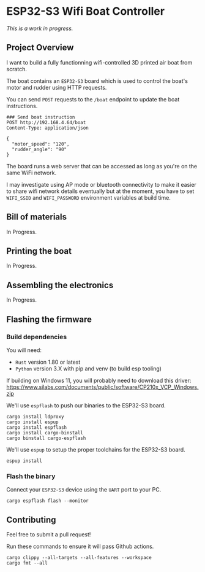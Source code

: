 # ESP32-S3 Wifi Boat Controller

*This is a work in progress.*

## Project Overview

I want to build a fully functionning wifi-controlled 3D printed air boat from scratch.

The boat contains an `ESP32-S3` board which is used to control the boat's motor and rudder using HTTP requests.

You can send `POST` requests to the `/boat` endpoint to update the boat instructions.

```http
### Send boat instruction
POST http://192.168.4.64/boat
Content-Type: application/json

{
  "motor_speed": "120",
  "rudder_angle": "90"
}

```

The board runs a web server that can be accessed as long as you're on the same WiFi network. 

I may investigate using AP mode or bluetooth connectivity to make it easier to share wifi network details eventually but at the moment, you have to set `WIFI_SSID` and `WIFI_PASSWORD` environment variables at build time.

## Bill of materials

In Progress.

## Printing the boat

In Progress. 

## Assembling the electronics

In Progress.



## Flashing the firmware

### Build dependencies

You will need:

-  `Rust` version 1.80 or latest
-  `Python` version 3.X with pip and venv (to build esp tooling)

If building on Windows 11, you will probably need to download this driver: https://www.silabs.com/documents/public/software/CP210x_VCP_Windows.zip 

We'll use `espflash` to push our binaries to the ESP32-S3 board.

```shell
cargo install ldproxy
cargo install espup
cargo install espflash
cargo install cargo-binstall
cargo binstall cargo-espflash 
```

We'll use `espup` to setup the proper toolchains for the ESP32-S3 board.

```shell
espup install
```

### Flash the binary

Connect your `ESP32-S3` device using the `UART` port to your PC.

```shell
cargo espflash flash --monitor
```

## Contributing

Feel free to submit a pull request!

Run these commands to ensure it will pass Github actions.

```shell
cargo clippy --all-targets --all-features --workspace
cargo fmt --all
```